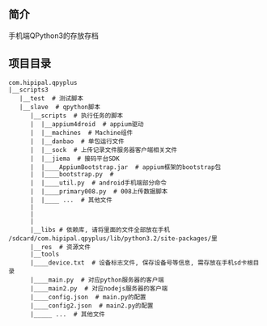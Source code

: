 ## 简介

手机端QPython3的存放存档

## 项目目录

    com.hipipal.qpyplus
    |__scripts3
       |__test  # 测试脚本
       |__slave  # qpython脚本
          |__scripts  # 执行任务的脚本
          |  |__appium4droid  # appium驱动
          |  |__machines  # Machine组件
          |  |__danbao  # 单包运行文件
          |  |__sock  # 上传记录文件服务器客户端相关文件
          |  |__jiema  # 接码平台SDK
          |  |____AppiumBootstrap.jar  # appium框架的bootstrap包
          |  |____bootstrap.py  #
          |  |____util.py  # android手机端部分命令
          |  |____primary008.py  # 008上传数据脚本
          |  |____ ...  # 其他文件
          |
          |
          |
          |__libs # 依赖库, 请将里面的文件全部放在手机 /sdcard/com.hipipal.qpyplus/lib/python3.2/site-packages/里
          |__res  # 资源文件
          |__tools
          |____device.txt  # 设备标志文件, 保存设备号等信息, 需存放在手机sd卡根目录
          |____main.py  # 对应python服务器的客户端
          |____main2.py  # 对应nodejs服务器的客户端
          |____config.json  # main.py的配置
          |____config2.json  # main2.py的配置
          |_____ ...  # 其他文件

